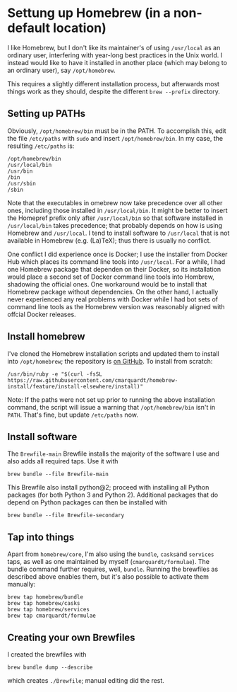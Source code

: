 # Settung up Homebrew (in a non-default location)

I like Homebrew, but I don't like its maintainer's of using `/usr/local` as an ordinary user, interfering with year-long best practices in the Unix world. I instead would like to have it installed in another place (which may belong to an ordinary user), say `/opt/homebrew`.

This requires a slightly different installation process, but afterwards most things work as they should, despite the different `brew --prefix` directory.

## Setting up PATHs

Obviously, `/opt/homebrew/bin` must be in the PATH. To accomplish this, edit the file `/etc/paths` with `sudo` and insert `/opt/homebrew/bin`. In my case, the resulting `/etc/paths` is:

    /opt/homebrew/bin
    /usr/local/bin
    /usr/bin
    /bin
    /usr/sbin
    /sbin

Note that the executables in omebrew now take precedence over all other ones, including those installed in `/usr/local/bin`. It might be better to insert the Homepref prefix only after `/usr/local/bin` so that software installed in `/usr/local/bin` takes precedence; that probably depends on how is using Homebrew and `/usr/local`. I tend to install software to `/usr/local` that is not available in Homebrew (e.g. (La)TeX); thus there is usually no conflict.

One conflict I did experience once is Docker; I use the installer from Docker Hub which places its command line tools into `/usr/local`. For a while, I had one Homebrew package that dependen on their Docker, so its installation would place a second set of Docker command line tools into Hombrew, shadowing the official ones. One workaround would be to install that Homebrew package without dependencies. On the other hand, I actually never experienced any real problems with Docker while I had bot sets of command line tools as the Homebrew version was reasonably aligned with offcial Docker releases.

## Install homebrew

I've cloned the Homebrew installation scripts and updated them to install into `/opt/homebrew`; the repository is [on GitHub](https://github.com/cmarquardt/homebrew-install). To install from scratch:

    /usr/bin/ruby -e "$(curl -fsSL https://raw.githubusercontent.com/cmarquardt/homebrew-install/feature/install-elsewhere/install)"

Note: If the paths were not set up prior to running the above installation command, the script will issue a warning that `/opt/homebrew/bin` isn't in `PATH`. That's fine, but update `/etc/paths` now.

## Install software

The `Brewfile-main` Brewfile installs the majority of the software I use and also adds all required taps. Use it with

    brew bundle --file Brewfile-main

This Brewfile also install python@2; proceed with installing all Python packages (for both Python 3 and Python 2). Additional packages that do depend on Python packages can then be installed with

    brew bundle --file Brewfile-secondary

## Tap into things

Apart from `homebrew/core`, I'm also using the `bundle`, `casks`and `services` taps, as well as one maintained by myself (`cmarquardt/formulae`). The bundle command further requires, well, `bundle`. Running the brewfiles as described above enables them, but it's also possible to activate them manually:

    brew tap homebrew/bundle
    brew tap homebrew/casks
    brew tap homebrew/services
    brew tap cmarquardt/formulae

## Creating your own Brewfiles

I created the brewfiles with

    brew bundle dump --describe

which creates `./Brewfile`; manual editing did the rest. 
